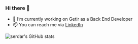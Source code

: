 ### Hi there 👋

- 🔭 I’m currently working on Getir as a Back End Developer
- 📫 You can reach me via <a href="https://linkedin.com/in/serdarguzel">LinkedIn</a>

![serdar's GitHub stats](https://github-readme-stats.vercel.app/api?username=serdargu&show_icons=true&theme=radical) <br>

<!--
**serdargu/serdargu** is a ✨ _special_ ✨ repository because its `README.md` (this file) appears on your GitHub profile.

Here are some ideas to get you started:

- 🔭 I’m currently working on ...
- 🌱 I’m currently learning ...
- 👯 I’m looking to collaborate on ...
- 🤔 I’m looking for help with ...
- 💬 Ask me about ...
- 📫 How to reach me: ...
- 😄 Pronouns: ...
- ⚡ Fun fact: ...
-->
